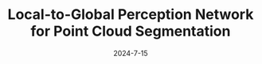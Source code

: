 ---
title:          "Local-to-Global Perception Network for Point Cloud Segmentation"
date:           2024-7-15
selected:       true
pub:            "2024 IEEE International Conference on Multimedia and Expo (<strong>ICME</strong>)"
pub_date:       "2024"
highlight: >-
   we propose a local-to-global perception LiDAR-based point cloud segmentation network LGPSeg. From the local perspective, we design the Dynamic Spatial Aggregation Convolution to expand the receptive field range while avoiding a large increase in the model parameters. From the global perspective, we propose the BEV-Voxel Fusion to aggregate the global contextual information on the BEV feature maps through advanced 2D operators.
cover:          assets/images/covers/L2GPC.png
authors:
- Haoxuan Wang
- Ping Wei
- Shuaijia Chen
- Zhimin Liao
- Jialu Qin
links:
  Paper: https://ieeexplore.ieee.org/abstract/document/10687969
---